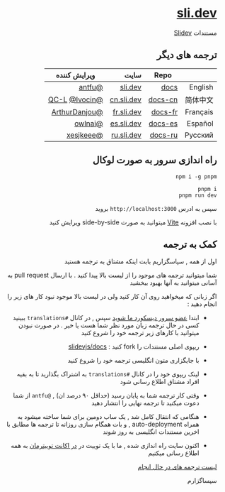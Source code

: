 <div dir="rtl">

# [sli.dev](https://sli.dev)

مستندات [Slidev](https://github.com/slidevjs/slidev)

## ترجمه های دیگر

| | Repo | سایت | ویرایش کننده |
|---|---|---:|---|
| English | [docs](https://github.com/slidevjs/docs) | [sli.dev](https://sli.dev) | [@antfu](https://github.com/antfu) |
| 简体中文 | [docs-cn](https://github.com/slidevjs/docs-cn) | [cn.sli.dev](https://cn.sli.dev) | [@QC-L](https://github.com/QC-L) [@Ivocin](https://github.com/Ivocin) |
| Français | [docs-fr](https://github.com/slidevjs/docs-fr) | [fr.sli.dev](https://fr.sli.dev) | [@ArthurDanjou](https://github.com/ArthurDanjou) |
| Español | [docs-es](https://github.com/slidevjs/docs-es) | [es.sli.dev](https://es.sli.dev) | [@owlnai](https://github.com/owlnai) |
| Русский | [docs-ru](https://github.com/slidevjs/docs-ru) | [ru.sli.dev](https://ru.sli.dev) | [@xesjkeee](https://github.com/xesjkeee) |

## راه اندازی سرور به صورت لوکال

```
npm i -g pnpm

pnpm i
pnpm run dev
```

سپس به ادرس  `http://localhost:3000` بروید

با نصب افزونه [Vite](https://marketplace.visualstudio.com/items?itemName=antfu.vite)
میتوانید به صورت
side-by-side
ویرایش کنید

## کمک به ترجمه

<!-- For translations maintainers: You don't need to translate this port -->

اول از همه , سپاسگزاریم بابت اینکه مشتاق به ترجمه هستید

شما میتوانید ترجمه های موجود را از لیست بالا پیدا کنید . با ارسال pull request به آسانی میتوانید به آنها بهبود ببخشید 

اگر زبانی که میخواهید روی آن کار کنید ولی در لیست بالا موجود نبود کار های زیر را انجام دهید :

- ابتدا [عضو سرور دیسکورد ما شوید](https://chat.sli.dev) سپس , در کانال
`#translations`
 ببینید کسی در حال ترجمه زبان مورد نظر شما هست یا خیر .
در صورت نبودن میتوانید با کارهای زیر ترجمه خود را شروع کنید

- ریپوی اصلی مستندات را fork کنید : 
[slidevjs/docs](https://github.com/slidevjs/)

- با جایگزاری متون انگلیسی ترجمه خود را شروع کنید

- لینک ریپوی خود را در کانال
`#translations`
به اشتراک بگذارید تا به بقیه افراد مشتاق اطلاع رسانی شود

- وقتی کار ترجمه شما به پایان رسید 
(حداقل ۹۰ درصد ان)
, `@antfu`
از شما دعوت میکنید تا ترجمه نهایی را انتشار دهید

- هنگامی که انتقال کامل شد , یک ساب دومین برای شما ساخته میشود
به همراه 
auto-deployment ,
و بات همگام سازی روزانه
تا ترجمه ها مطابق با اخرین مستندات انگلیسی به روز شوند

- اکنون سایت راه اندازی شده , ما با یک توییت 
در 
[در اکانت توییترمان](https://twitter.com/Slidevjs)
به همه اطلاع رسانی میکنیم

[لیست ترجمه های در حال انجام](https://discord.com/channels/851817370623410197/851822360955977760/852614294017146900)

سپساگزارم

</div>
